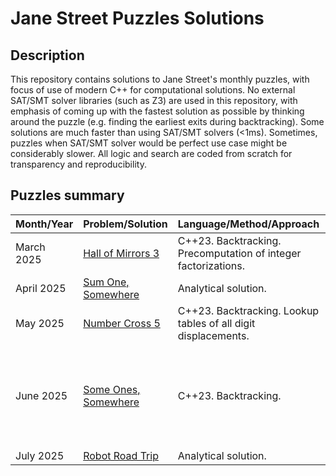 # Jane Street Puzzles Solutions

## Description

This repository contains solutions to Jane Street's monthly puzzles, with focus of use of modern C++ for computational solutions.
No external SAT/SMT solver libraries (such as Z3) are used in this repository, with emphasis of coming up with the fastest solution as possible by thinking around the puzzle (e.g. finding the earliest exits during backtracking).
Some solutions are much faster than using SAT/SMT solvers (<1ms). Sometimes, puzzles when SAT/SMT solver would be perfect use case might be considerably slower.
All logic and search are coded from scratch for transparency and reproducibility.

## Puzzles summary

| **Month/Year** | **Problem/Solution**                                     | **Language/Method/Approach**                                   | **Submission**                          | **Comments**                                                      |
| -------------- | -------------------------------------------------------- | -------------------------------------------------------------- | --------------------------------------- | ----------------------------------------------------------------- |
| March 2025     | [Hall of Mirrors 3](2025/march/mirrors-3.md)             | C++23. Backtracking. Precomputation of integer factorizations. | :white_check_mark: Accepted             | Runtime: ~1ms                                                     |
| April 2025     | [Sum One, Somewhere](2025/april/sum-one-somewhere.md)    | Analytical solution.                                           | :white_check_mark: Accepted             |                                                                   |
| May 2025       | [Number Cross 5](2025/may/number-cross-5.md)             | C++23. Backtracking. Lookup tables of all digit displacements. | :white_check_mark: Accepted             | Runtime: ~10m10s                                                  |
| June 2025      | [Some Ones, Somewhere](2025/june/some-ones-somewhere.md) | C++23. Backtracking.                                           | :large_orange_diamond: Partially solved | Solved all partridge tilings. Missed final phrase. Runtime: ~17m. |
| July 2025      | [Robot Road Trip](2025/july/robot-road-trip.md)          | Analytical solution.                                           | :white_check_mark: Accepted             |                                                                   |

